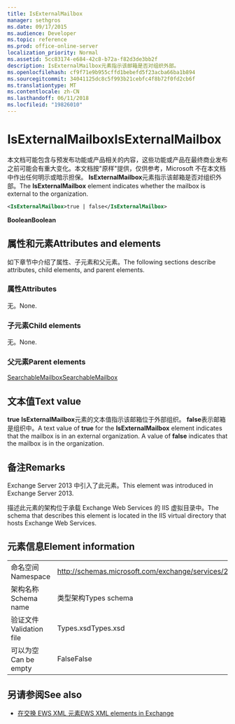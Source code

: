 ```yaml
---
title: IsExternalMailbox
manager: sethgros
ms.date: 09/17/2015
ms.audience: Developer
ms.topic: reference
ms.prod: office-online-server
localization_priority: Normal
ms.assetid: 5cc83174-e684-42c8-b72a-f82d3de3bb2f
description: IsExternalMailbox元素指示该邮箱是否对组织外部。
ms.openlocfilehash: cf9f71e9b955cffd1bebefd5f23acba66ba1b894
ms.sourcegitcommit: 34041125dc8c5f993b21cebfc4f8b72f0fd2cb6f
ms.translationtype: MT
ms.contentlocale: zh-CN
ms.lasthandoff: 06/11/2018
ms.locfileid: "19826010"
---
```

# <a name="isexternalmailbox"></a><span data-ttu-id="a4425-103">IsExternalMailbox</span><span class="sxs-lookup"><span data-stu-id="a4425-103">IsExternalMailbox</span></span>

<span data-ttu-id="a4425-104">本文档可能包含与预发布功能或产品相关的内容，这些功能或产品在最终商业发布之前可能会有重大变化。本文档按"原样"提供，仅供参考，Microsoft 不在本文档中作出任何明示或暗示担保。 **IsExternalMailbox**元素指示该邮箱是否对组织外部。</span><span class="sxs-lookup"><span data-stu-id="a4425-104">The **IsExternalMailbox** element indicates whether the mailbox is external to the organization.</span></span> 
  
```XML
<IsExternalMailbox>true | false</IsExternalMailbox>
```

 <span data-ttu-id="a4425-105">**Boolean**</span><span class="sxs-lookup"><span data-stu-id="a4425-105">**Boolean**</span></span>
## <a name="attributes-and-elements"></a><span data-ttu-id="a4425-106">属性和元素</span><span class="sxs-lookup"><span data-stu-id="a4425-106">Attributes and elements</span></span>

<span data-ttu-id="a4425-107">如下章节中介绍了属性、子元素和父元素。</span><span class="sxs-lookup"><span data-stu-id="a4425-107">The following sections describe attributes, child elements, and parent elements.</span></span>
  
### <a name="attributes"></a><span data-ttu-id="a4425-108">属性</span><span class="sxs-lookup"><span data-stu-id="a4425-108">Attributes</span></span>

<span data-ttu-id="a4425-109">无。</span><span class="sxs-lookup"><span data-stu-id="a4425-109">None.</span></span>
  
### <a name="child-elements"></a><span data-ttu-id="a4425-110">子元素</span><span class="sxs-lookup"><span data-stu-id="a4425-110">Child elements</span></span>

<span data-ttu-id="a4425-111">无。</span><span class="sxs-lookup"><span data-stu-id="a4425-111">None.</span></span>
  
### <a name="parent-elements"></a><span data-ttu-id="a4425-112">父元素</span><span class="sxs-lookup"><span data-stu-id="a4425-112">Parent elements</span></span>

[<span data-ttu-id="a4425-113">SearchableMailbox</span><span class="sxs-lookup"><span data-stu-id="a4425-113">SearchableMailbox</span></span>](searchablemailbox.md)
  
## <a name="text-value"></a><span data-ttu-id="a4425-114">文本值</span><span class="sxs-lookup"><span data-stu-id="a4425-114">Text value</span></span>

<span data-ttu-id="a4425-p101">**true** **IsExternalMailbox**元素的文本值指示该邮箱位于外部组织。 **false**表示邮箱是组织中。</span><span class="sxs-lookup"><span data-stu-id="a4425-p101">A text value of **true** for the **IsExternalMailbox** element indicates that the mailbox is in an external organization. A value of **false** indicates that the mailbox is in the organization.</span></span> 
  
## <a name="remarks"></a><span data-ttu-id="a4425-117">备注</span><span class="sxs-lookup"><span data-stu-id="a4425-117">Remarks</span></span>

<span data-ttu-id="a4425-118">Exchange Server 2013 中引入了此元素。</span><span class="sxs-lookup"><span data-stu-id="a4425-118">This element was introduced in Exchange Server 2013.</span></span>
  
<span data-ttu-id="a4425-119">描述此元素的架构位于承载 Exchange Web Services 的 IIS 虚拟目录中。</span><span class="sxs-lookup"><span data-stu-id="a4425-119">The schema that describes this element is located in the IIS virtual directory that hosts Exchange Web Services.</span></span>
  
## <a name="element-information"></a><span data-ttu-id="a4425-120">元素信息</span><span class="sxs-lookup"><span data-stu-id="a4425-120">Element information</span></span>

|||
|:-----|:-----|
|<span data-ttu-id="a4425-121">命名空间</span><span class="sxs-lookup"><span data-stu-id="a4425-121">Namespace</span></span>  <br/> |http://schemas.microsoft.com/exchange/services/2006/types  <br/> |
|<span data-ttu-id="a4425-122">架构名称</span><span class="sxs-lookup"><span data-stu-id="a4425-122">Schema name</span></span>  <br/> |<span data-ttu-id="a4425-123">类型架构</span><span class="sxs-lookup"><span data-stu-id="a4425-123">Types schema</span></span>  <br/> |
|<span data-ttu-id="a4425-124">验证文件</span><span class="sxs-lookup"><span data-stu-id="a4425-124">Validation file</span></span>  <br/> |<span data-ttu-id="a4425-125">Types.xsd</span><span class="sxs-lookup"><span data-stu-id="a4425-125">Types.xsd</span></span>  <br/> |
|<span data-ttu-id="a4425-126">可以为空</span><span class="sxs-lookup"><span data-stu-id="a4425-126">Can be empty</span></span>  <br/> |<span data-ttu-id="a4425-127">False</span><span class="sxs-lookup"><span data-stu-id="a4425-127">False</span></span>  <br/> |
   
## <a name="see-also"></a><span data-ttu-id="a4425-128">另请参阅</span><span class="sxs-lookup"><span data-stu-id="a4425-128">See also</span></span>



- [<span data-ttu-id="a4425-129">在交换 EWS XML 元素</span><span class="sxs-lookup"><span data-stu-id="a4425-129">EWS XML elements in Exchange</span></span>](ews-xml-elements-in-exchange.md)

